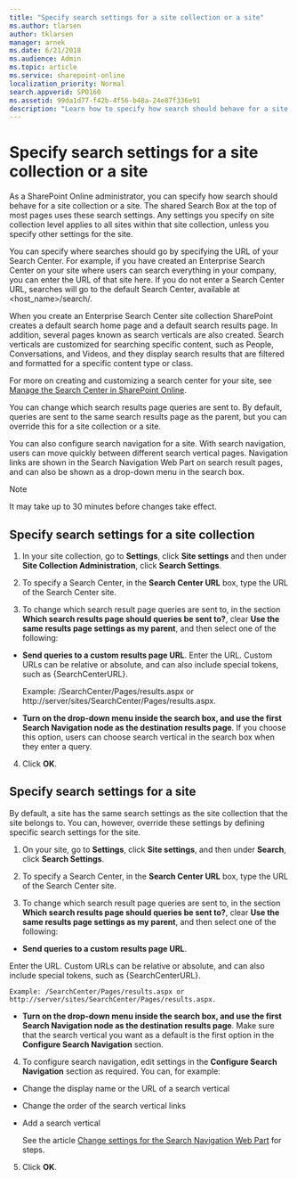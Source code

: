 ```yaml
---
title: "Specify search settings for a site collection or a site"
ms.author: tlarsen
author: tklarsen
manager: arnek
ms.date: 6/21/2018
ms.audience: Admin
ms.topic: article
ms.service: sharepoint-online
localization_priority: Normal
search.appverid: SPO160
ms.assetid: 99da1d77-f42b-4f56-b48a-24e87f336e91
description: "Learn how to specify how search should behave for a site collection or a site. The shared Search Box at the top of most pages will use these settings."
---
```


# Specify search settings for a site collection or a site

As a SharePoint Online administrator, you can specify how search should behave for a site collection or a site. The shared Search Box at the top of most pages uses these search settings. Any settings you specify on site collection level applies to all sites within that site collection, unless you specify other settings for the site.
  
You can specify where searches should go by specifying the URL of your Search Center. For example, if you have created an Enterprise Search Center on your site where users can search everything in your company, you can enter the URL of that site here. If you do not enter a Search Center URL, searches will go to the default Search Center, available at \<host_name\>/search/.
  
When you create an Enterprise Search Center site collection SharePoint creates a default search home page and a default search results page. In addition, several pages known as search verticals are also created. Search verticals are customized for searching specific content, such as People, Conversations, and Videos, and they display search results that are filtered and formatted for a specific content type or class. 
  
For more on creating and customizing a search center for your site, see [Manage the Search Center in SharePoint Online](manage-search-center.md).
  
You can change which search results page queries are sent to. By default, queries are sent to the same search results page as the parent, but you can override this for a site collection or a site. 
  
You can also configure search navigation for a site. With search navigation, users can move quickly between different search vertical pages. Navigation links are shown in the Search Navigation Web Part on search result pages, and can also be shown as a drop-down menu in the search box.
  
> [!NOTE]
>  It may take up to 30 minutes before changes take effect. 
  
## Specify search settings for a site collection
<a name="__toc349306989"> </a>

1. In your site collection, go to **Settings**, click **Site settings** and then under **Site Collection Administration**, click **Search Settings**.
    
2. To specify a Search Center, in the **Search Center URL** box, type the URL of the Search Center site. 
    
3. To change which search result page queries are sent to, in the section **Which search results page should queries be sent to?**, clear **Use the same results page settings as my parent**, and then select one of the following: 
    
  - **Send queries to a custom results page URL**. Enter the URL. Custom URLs can be relative or absolute, and can also include special tokens, such as {SearchCenterURL}. 
    
    Example: /SearchCenter/Pages/results.aspx or http://server/sites/SearchCenter/Pages/results.aspx.
    
  - **Turn on the drop-down menu inside the search box, and use the first Search Navigation node as the destination results page**. If you choose this option, users can choose search vertical in the search box when they enter a query. 
    
4. Click **OK**.
    
## Specify search settings for a site
<a name="__toc349306990"> </a>

By default, a site has the same search settings as the site collection that the site belongs to. You can, however, override these settings by defining specific search settings for the site.
  
1. On your site, go to **Settings**, click **Site settings**, and then under **Search**, click **Search Settings**.
    
2. To specify a Search Center, in the **Search Center URL** box, type the URL of the Search Center site. 
    
3. To change which search result page queries are sent to, in the section **Which search results page should queries be sent to?**, clear **Use the same results page settings as my parent**, and then select one of the following: 
    
  - **Send queries to a custom results page URL**. 
  
Enter the URL. Custom URLs can be relative or absolute, and can also include special tokens, such as {SearchCenterURL}. 
    
    Example: /SearchCenter/Pages/results.aspx or http://server/sites/SearchCenter/Pages/results.aspx.
    
  - **Turn on the drop-down menu inside the search box, and use the first Search Navigation node as the destination results page**. Make sure that the search vertical you want as a default is the first option in the **Configure Search Navigation** section. 
    
4. To configure search navigation, edit settings in the **Configure Search Navigation** section as required. You can, for example: 
    
  - Change the display name or the URL of a search vertical
    
  - Change the order of the search vertical links
    
  - Add a search vertical
    
    See the article [Change settings for the Search Navigation Web Part](search-navigation-web-part.md) for steps. 
    
5. Click **OK**.
    


